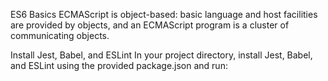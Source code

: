 ES6 Basics
ECMAScript is object-based: basic language and host facilities are provided by objects, and an ECMAScript program is a cluster of communicating objects.

Install Jest, Babel, and ESLint
In your project directory, install Jest, Babel, and ESLint using the provided package.json and run:
